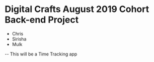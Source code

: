 # Digital Crafts August 2019 Cohort Back-end Project

* Chris
* Sirisha
* Mulk

-- This will be a Time Tracking app